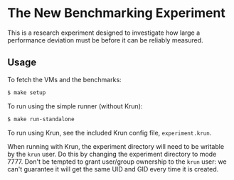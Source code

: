 # The New Benchmarking Experiment

This is a research experiment designed to investigate how large a performance
deviation must be before it can be reliably measured.

## Usage

To fetch the VMs and the benchmarks:
```sh
$ make setup
```

To run using the simple runner (without Krun):

```sh
$ make run-standalone
```

To run using Krun, see the included Krun config file, `experiment.krun`.

When running with Krun, the experiment directory will need to be writable by
the `krun` user. Do this by changing the experiment directory to mode 7777.
Don't be tempted to grant user/group ownership to the `krun` user: we can't
guarantee it will get the same UID and GID every time it is created.
